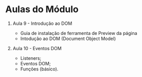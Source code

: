 # Aulas do Módulo

1. Aula 9 - Introdução ao DOM
   - Guia de instalação de ferramenta de Preview da página
   - Intodução ao DOM (Document Object Model)

2. Aula 10 - Eventos DOM
   - Listeners;
   - Eventos DOM;
   - Funções (básico).
